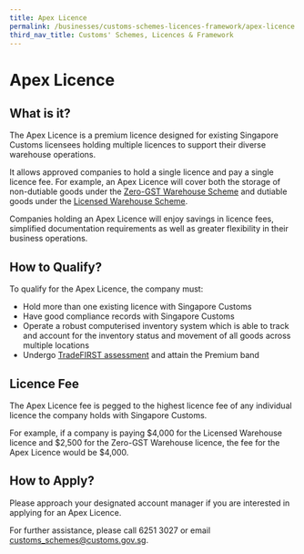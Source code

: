 ```yaml
---
title: Apex Licence
permalink: /businesses/customs-schemes-licences-framework/apex-licence
third_nav_title: Customs' Schemes, Licences & Framework
---
```


# Apex Licence

## What is it?

The Apex Licence is a premium licence designed for existing Singapore Customs licensees holding multiple licences to support their diverse warehouse operations.

It allows approved companies to hold a single licence and pay a single licence fee. For example, an Apex Licence will cover both the storage of non-dutiable goods under the  [Zero-GST Warehouse Scheme](https://www.customs.gov.sg/businesses/customs-schemes-licences-framework/zero-gst-warehouse-scheme) and dutiable goods under the  [Licensed Warehouse Scheme](https://www.customs.gov.sg/businesses/customs-schemes-licences-framework/licensed-warehouse-scheme).

Companies holding an Apex Licence will enjoy savings in licence fees, simplified documentation requirements as well as greater flexibility in their business operations.

## How to Qualify?

To qualify for the Apex Licence, the company must:

-   Hold more than one existing licence with Singapore Customs
-   Have good compliance records with Singapore Customs
-   Operate a robust computerised inventory system which is able to track and account for the inventory status and movement of all goods across multiple locations
-   Undergo  [TradeFIRST assessment](https://www.customs.gov.sg/businesses/customs-schemes-licences-framework/tradefirst) and attain the Premium band

## Licence Fee

The Apex Licence fee is pegged to the highest licence fee of any individual licence the company holds with Singapore Customs.

For example, if a company is paying $4,000 for the Licensed Warehouse licence and $2,500 for the Zero-GST Warehouse licence, the fee for the Apex Licence would be $4,000.

## How to Apply?

Please approach your designated account manager if you are interested in applying for an Apex Licence.

For further assistance, please call 6251 3027 or email  [customs_schemes@customs.gov.sg](mailto:customs_schemes@customs.gov.sg).
